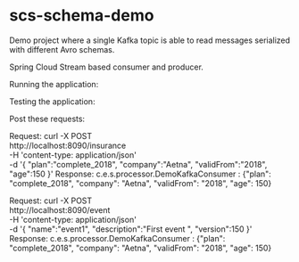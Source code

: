 # scs-schema-demo
Demo project where a single Kafka topic is able to read messages serialized with different Avro schemas.

Spring Cloud Stream based consumer and producer.





Running the application: 

Testing the application:

Post these requests:

Request:
    curl -X POST \
      http://localhost:8090/insurance \
      -H 'content-type: application/json' \
      -d '{
          "plan":"complete_2018",
          "company":"Aetna",
          "validFrom":"2018",
          "age":150
       }'
Response:  c.e.s.processor.DemoKafkaConsumer        : {"plan": "complete_2018", "company": "Aetna", "validFrom": "2018", "age": 150}



Request: 
    curl -X POST \
      http://localhost:8090/event \
      -H 'content-type: application/json' \
      -d '{
        "name":"event1",
        "description":"First event ",
        "version":150
       }'
Response:   c.e.s.processor.DemoKafkaConsumer        : {"plan": "complete_2018", "company": "Aetna", "validFrom": "2018", "age": 150}
